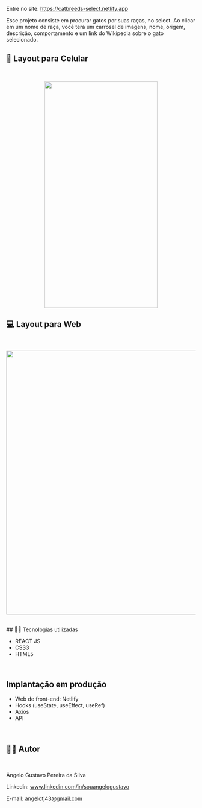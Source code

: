 Entre no site: https://catbreeds-select.netlify.app


<p>
Esse projeto consiste em procurar gatos por suas raças, no select. Ao clicar em um nome de raça, você terá um carrosel de imagens, nome, origem, descrição, comportamento e um link do Wikipedia sobre o gato selecionado.
</p>

## 📱 Layout para Celular
<br>
<p align='center'>
<img width='300' height='600' src='/imgs-videos-demo/gifmobile.gif'>
</p>

## 💻 Layout para Web
<br>
<p align='center'>
<img width='700' src='/imgs-videos-demo/gifdesktop.gif'>
</p>

<br>
## 🧑‍💻 Tecnologias utilizadas
<br>

- REACT JS
- CSS3
- HTML5
<br>

## Implantação em produção

- Web de front-end: Netlify
- Hooks (useState, useEffect, useRef)
- Axios
- API
<br>

## 🧑‍💻 Autor
<br>

Ângelo Gustavo Pereira da Silva

Linkedin: www.linkedin.com/in/souangelogustavo

E-mail: angelotj43@gmail.com
